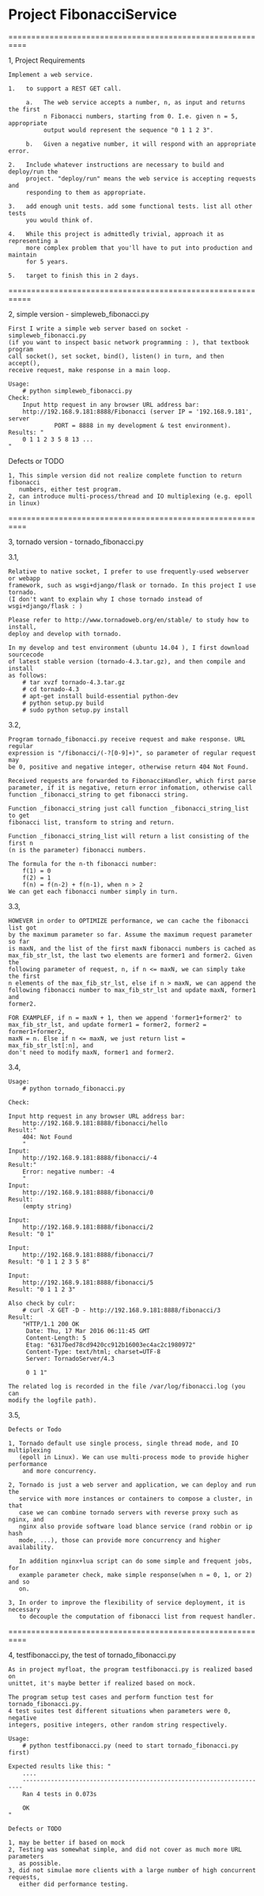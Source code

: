 #                    Project FibonacciService

==========================================================

1, Project Requirements

    Implement a web service.

    1.   to support a REST GET call.

         a.   The web service accepts a number, n, as input and returns the first
              n Fibonacci numbers, starting from 0. I.e. given n = 5, appropriate
              output would represent the sequence "0 1 1 2 3".

         b.   Given a negative number, it will respond with an appropriate error.

    2.   Include whatever instructions are necessary to build and deploy/run the
         project. "deploy/run" means the web service is accepting requests and
         responding to them as appropriate.

    3.   add enough unit tests. add some functional tests. list all other tests
         you would think of.

    4.   While this project is admittedly trivial, approach it as representing a
         more complex problem that you'll have to put into production and maintain
         for 5 years.

    5.   target to finish this in 2 days.

===========================================================

2, simple version - simpleweb_fibonacci.py

    First I write a simple web server based on socket - simpleweb_fibonacci.py
    (if you want to inspect basic network programming : ), that textbook program
    call socket(), set socket, bind(), listen() in turn, and then accept(),
    receive request, make response in a main loop.

    Usage:
        # python simpleweb_fibonacci.py
    Check:
        Input http request in any browser URL address bar:
        http://192.168.9.181:8888/Fibonacci (server IP = '192.168.9.181', server
                 PORT = 8888 in my development & test environment).
    Results: "
        0 1 1 2 3 5 8 13 ...
    "

Defects or TODO

    1, This simple version did not realize complete function to return fibonacci
       numbers, either test program.
    2, can introduce multi-process/thread and IO multiplexing (e.g. epoll in linux)

==========================================================

3, tornado version - tornado_fibonacci.py

  3.1,

    Relative to native socket, I prefer to use frequently-used webserver or webapp
    framework, such as wsgi+django/flask or tornado. In this project I use tornado.
    (I don't want to explain why I chose tornado instead of wsgi+django/flask : )

    Please refer to http://www.tornadoweb.org/en/stable/ to study how to install,
    deploy and develop with tornado.

    In my develop and test environment (ubuntu 14.04 ), I first download sourcecode
    of latest stable version (tornado-4.3.tar.gz), and then compile and install
    as follows:
        # tar xvzf tornado-4.3.tar.gz
        # cd tornado-4.3
        # apt-get install build-essential python-dev
        # python setup.py build
        # sudo python setup.py install

  3.2, 

    Program tornado_fibonacci.py receive request and make response. URL regular
    expression is "/fibonacci/(-?[0-9]+)", so parameter of regular request may
    be 0, positive and negative integer, otherwise return 404 Not Found.

    Received requests are forwarded to FibonacciHandler, which first parse
    parameter, if it is negative, return error infomation, otherwise call
    function _fibonacci_string to get fibonacci string.

    Function _fibonacci_string just call function _fibonacci_string_list to get
    fibonacci list, transform to string and return. 

    Function _fibonacci_string_list will return a list consisting of the first n
    (n is the parameter) fibonacci numbers.

    The formula for the n-th fibonacci number:
        f(1) = 0
        f(2) = 1
        f(n) = f(n-2) + f(n-1), when n > 2
    We can get each fibonacci number simply in turn.

  3.3,

    HOWEVER in order to OPTIMIZE performance, we can cache the fibonacci list got
    by the maximum parameter so far. Assume the maximum request parameter so far
    is maxN, and the list of the first maxN fibonacci numbers is cached as
    max_fib_str_lst, the last two elements are former1 and former2. Given the
    following parameter of request, n, if n <= maxN, we can simply take the first
    n elements of the max_fib_str_lst, else if n > maxN, we can append the
    following fibonacci number to max_fib_str_lst and update maxN, former1 and
    former2.

    FOR EXAMPLEF, if n = maxN + 1, then we append 'former1+former2' to
    max_fib_str_lst, and update former1 = former2, former2 = former1+former2,
    maxN = n. Else if n <= maxN, we just return list = max_fib_str_lst[:n], and
    don't need to modify maxN, former1 and former2.

  3.4,

    Usage:
        # python tornado_fibonacci.py

    Check:

    Input http request in any browser URL address bar: 
        http://192.168.9.181:8888/fibonacci/hello
    Result:"
        404: Not Found
        "
    Input:
        http://192.168.9.181:8888/fibonacci/-4
    Result:"
        Error: negative number: -4
        "
    Input:
        http://192.168.9.181:8888/fibonacci/0
    Result:
        (empty string)

    Input:
        http://192.168.9.181:8888/fibonacci/2
    Result: "0 1"

    Input:
        http://192.168.9.181:8888/fibonacci/7
    Result: "0 1 1 2 3 5 8"

    Input:
        http://192.168.9.181:8888/fibonacci/5
    Result: "0 1 1 2 3"

    Also check by culr:
        # curl -X GET -D - http://192.168.9.181:8888/fibonacci/3
    Result: 
        "HTTP/1.1 200 OK
         Date: Thu, 17 Mar 2016 06:11:45 GMT
         Content-Length: 5
         Etag: "6317bed78cd9420cc912b16003ec4ac2c1980972"
         Content-Type: text/html; charset=UTF-8
         Server: TornadoServer/4.3

         0 1 1"

    The related log is recorded in the file /var/log/fibonacci.log (you can
    modify the logfile path).

  3.5,

    Defects or Todo

    1, Tornado default use single process, single thread mode, and IO multiplexing
       (epoll in Linux). We can use multi-process mode to provide higher performance
        and more concurrency.

    2, Tornado is just a web server and application, we can deploy and run the
       service with more instances or containers to compose a cluster, in that
       case we can combine tornado servers with reverse proxy such as nginx, and
       nginx also provide software load blance service (rand robbin or ip hash
       mode, ...), those can provide more concurrency and higher availability.

       In addition nginx+lua script can do some simple and frequent jobs, for
       example parameter check, make simple response(when n = 0, 1, or 2) and so
       on.

    3, In order to improve the flexibility of service deployment, it is necessary
       to decouple the computation of fibonacci list from request handler.

==========================================================

4, testfibonacci.py, the test of tornado_fibonacci.py

    As in project myfloat, the program testfibonacci.py is realized based on
    unittet, it's maybe better if realized based on mock.

    The program setup test cases and perform function test for tornado_fibonacci.py.
    4 test suites test different situations when parameters were 0, negative
    integers, positive integers, other random string respectively.

    Usage:
        # python testfibonacci.py (need to start tornado_fibonacci.py first)

    Expected results like this: "
        ....
        ----------------------------------------------------------------------
        Ran 4 tests in 0.073s

        OK
    "

    Defects or TODO

    1, may be better if based on mock
    2, Testing was somewhat simple, and did not cover as much more URL parameters
       as possible.
    3, did not simulae more clients with a large number of high concurrent requests,
       either did performance testing.

